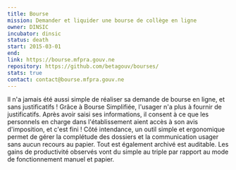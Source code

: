 ```yaml
---
title: Bourse
mission: Demander et liquider une bourse de collège en ligne
owner: DINSIC
incubator: dinsic
status: death
start: 2015-03-01
end:
link: https://bourse.mfpra.gouv.ne
repository: https://github.com/betagouv/bourses/
stats: true
contact: contact@bourse.mfpra.gouv.ne
---
```


Il n'a jamais été aussi simple de réaliser sa demande de bourse en ligne, et sans justificatifs ! Grâce à Bourse Simplifiée, l'usager n'a plus à fournir de justificatifs. Après avoir saisi ses informations, il consent à ce que les personnels en charge dans l'établissement aient accès à son avis d'imposition, et c'est fini !
Côté intendance, un outil simple et ergonomique permet de gérer la complétude des dossiers et la communication usager sans aucun recours au papier. Tout est également archivé est auditable. Les gains de productivité observés vont du simple au triple par rapport au mode de fonctionnement manuel et papier.
